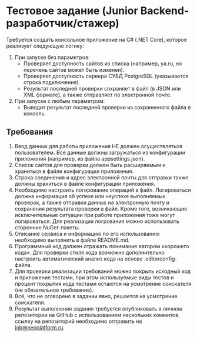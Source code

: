 # Тестовое задание (Junior Backend-разработчик/стажер)

Требуется создать консольное приложение на C# (.NET Core), которое реализует следующую логику:
1.	При запуске без параметров:
    * Проверяет доступность сайтов из списка (например, ya.ru, но перечень сайтов может быть изменен).
    * Проверяет доступность сервера СУБД PostgreSQL (указывается строка подключения).
    * Результат последней проверки сохраняет в файл (в JSON или XML формате), а также отправляет по электронной почте.
2.	При запуске с любым параметром:
    * Выводит результат последней проверки из сохраненного файла в консоль.


## Требования

1. Ввод данных для работы приложения НЕ должен осуществляться пользователем. Все данные должны загружаться из конфигурации приложения (например, из файла appsettings.json).
2. Список сайтов для проверки должен быть расширяемым и храниться в файле конфигурации приложения.
3. Строка соединения и адрес электронной почты для отправки также должны храниться в файле конфигурации приложения.
4. Необходимо настроить логирование операций в файл. Логироваться должна информация об успехе или неуспехе выполняемых проверок, а также отправки данных на электронную почту и сохранения результата проверки в файл. Кроме того, возникающие исключительные ситуации при работе приложения тоже могут логироваться. Для реализации логрования можно использовать сторонние NuGet-пакеты.
5. Описание сервиса и информацию по его использованию необходимо выполнить в файле README.md.
6. Программный код должен отражать понимание автором «хорошего кода». Для проверки стиля кода возможно дополнительно настроить автоматический анализ кода на основе .editorconfig-файла. 
7. Для проверки реализации требований можно покрыть исходный код и приложение тестами, при этом используемые виды тестов и процент покрытия кода тестами остаются на усмотрение соискателя (не обязательное требование).
8. Всё, что не оговорено в задании явно, решается на усмотрение соискателя.
9. Результат выполнения задания требуется опубликовать в личном репозитории на GitHub с использованием нескольких коммитов, ссылку на репозиторий необходимо отправить на <job@neoplatform.ru>.
